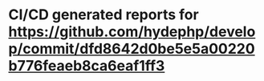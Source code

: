 # CI/CD generated reports for https://github.com/hydephp/develop/commit/dfd8642d0be5e5a00220b776feaeb8ca6eaf1ff3
